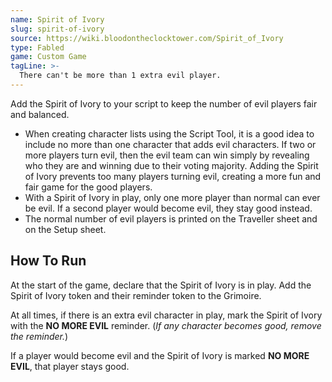 ```yaml
---
name: Spirit of Ivory
slug: spirit-of-ivory
source: https://wiki.bloodontheclocktower.com/Spirit_of_Ivory
type: Fabled
game: Custom Game
tagLine: >-
  There can't be more than 1 extra evil player.
---
```


Add the Spirit of Ivory to your script to keep the number of evil
players fair and balanced.

- When creating character lists using the Script Tool, it is a good idea
  to include no more than one character that adds evil characters. If
  two or more players turn evil, then the evil team can win simply by
  revealing who they are and winning due to their voting majority.
  Adding the Spirit of Ivory prevents too many players turning evil,
  creating a more fun and fair game for the good players.
- With a Spirit of Ivory in play, only one more player than normal can
  ever be evil. If a second player would become evil, they stay good
  instead.
- The normal number of evil players is printed on the Traveller sheet
  and on the Setup sheet.

## How To Run

At the start of the game, declare that the Spirit of Ivory is in play.
Add the Spirit of Ivory token and their reminder token to the Grimoire.

At all times, if there is an extra evil character in play, mark the
Spirit of Ivory with the **NO MORE EVIL** reminder. (_If any character
becomes good, remove the reminder._)

If a player would become evil and the Spirit of Ivory is marked **NO
MORE EVIL**, that player stays good.
